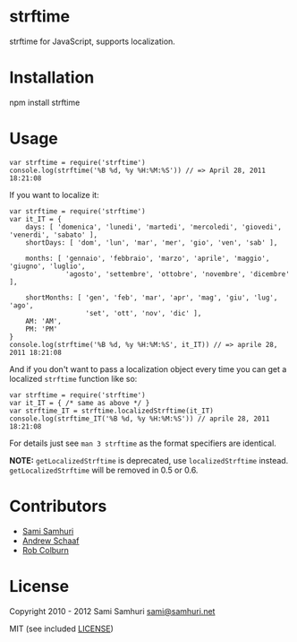 strftime
========

strftime for JavaScript, supports localization.


Installation
============

npm install strftime


Usage
=====

    var strftime = require('strftime')
    console.log(strftime('%B %d, %y %H:%M:%S')) // => April 28, 2011 18:21:08

If you want to localize it:

    var strftime = require('strftime')
    var it_IT = {
        days: [ 'domenica', 'lunedi', 'martedi', 'mercoledi', 'giovedi', 'venerdi', 'sabato' ],
        shortDays: [ 'dom', 'lun', 'mar', 'mer', 'gio', 'ven', 'sab' ],

        months: [ 'gennaio', 'febbraio', 'marzo', 'aprile', 'maggio', 'giugno', 'luglio',
                  'agosto', 'settembre', 'ottobre', 'novembre', 'dicembre' ],

        shortMonths: [ 'gen', 'feb', 'mar', 'apr', 'mag', 'giu', 'lug', 'ago',
                       'set', 'ott', 'nov', 'dic' ],
        AM: 'AM',
        PM: 'PM'
    }
    console.log(strftime('%B %d, %y %H:%M:%S', it_IT)) // => aprile 28, 2011 18:21:08

And if you don't want to pass a localization object every time you can get a localized `strftime` function like so:

    var strftime = require('strftime')
    var it_IT = { /* same as above */ }
    var strftime_IT = strftime.localizedStrftime(it_IT)
    console.log(strftime_IT('%B %d, %y %H:%M:%S')) // aprile 28, 2011 18:21:08

For details just see `man 3 strftime` as the format specifiers are identical.

**NOTE:** `getLocalizedStrftime` is deprecated, use `localizedStrftime` instead. `getLocalizedStrftime` will be removed in 0.5 or 0.6.


Contributors
============

* [Sami Samhuri](https://github.com/samsonjs)
* [Andrew Schaaf](https://github.com/andrewschaaf)
* [Rob Colburn](https://github.com/robcolburn)


License
=======

Copyright 2010 - 2012 Sami Samhuri sami@samhuri.net

MIT (see included [LICENSE](/samsonjs/strftime/blob/master/LICENSE))

